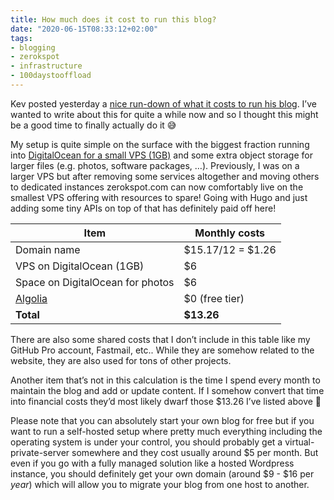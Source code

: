 ```yaml
---
title: How much does it cost to run this blog?
date: "2020-06-15T08:33:12+02:00"
tags:
- blogging
- zerokspot
- infrastructure
- 100daystooffload
---
```


Kev posted yesterday a [nice run-down of what it costs to run his blog](https://kevq.uk/how-much-does-it-cost-to-run-this-blog/). I’ve wanted to write about this for quite a while now and so I thought this might be a good time to finally actually do it 😅

My setup is quite simple on the surface with the biggest fraction running into [DigitalOcean for a small VPS (1GB)](https://www.digitalocean.com/pricing/) and some extra object storage for larger files (e.g. photos, software packages, …). Previously, I was on a larger VPS but after removing some services altogether and moving others to dedicated instances zerokspot.com can now comfortably live on the smallest VPS offering with resources to spare! Going with Hugo and just adding some tiny APIs on top of that has definitely paid off here!

| Item | Monthly costs |
|-|-|
| Domain name | $15.17/12 = $1.26 |
| VPS on DigitalOcean (1GB)| $6 |
| Space on DigitalOcean for photos | $6 |
| [Algolia](https://www.digitalocean.com/pricing/) | $0 (free tier) |
| **Total** | **$13.26** |

There are also some shared costs that I don’t include in this table like my GitHub Pro account, Fastmail, etc.. While they are somehow related to the website, they are also used for tons of other projects.

Another item that’s not in this calculation is the time I spend every month to maintain the blog and add or update content. If I somehow convert that time into financial costs they’d most likely dwarf those $13.26 I’ve listed above 🙂

Please note that you can absolutely start your own blog for free but if you want to run a self-hosted setup where pretty much everything including the operating system is under your control, you should probably get a virtual-private-server somewhere and they cost usually around $5 per month. But even if you go with a fully managed solution like a hosted Wordpress instance, you should definitely get your own domain (around $9 - $16 per *year*) which will allow you to migrate your blog from one host to another.

